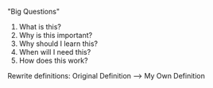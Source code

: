 "Big Questions" 
1. What is this?
2. Why is this important?
3. Why should I learn this?
4. When will I need this?
5. How does this work?

Rewrite definitions: Original Definition --> My Own Definition
